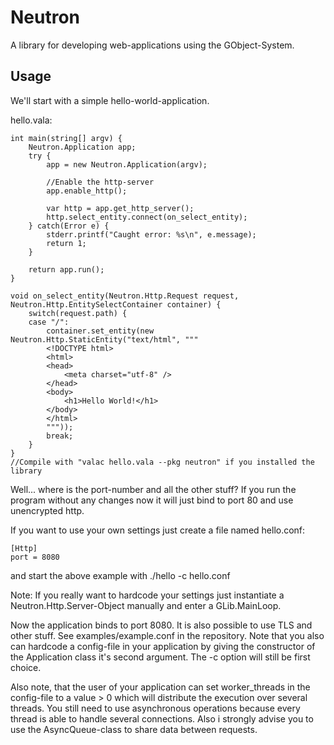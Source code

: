 Neutron
=======

A library for developing web-applications using the GObject-System.

Usage
-----

We'll start with a simple hello-world-application.

hello.vala:
```vala
int main(string[] argv) {
	Neutron.Application app;
	try {
		app = new Neutron.Application(argv);

		//Enable the http-server
		app.enable_http();

		var http = app.get_http_server();
		http.select_entity.connect(on_select_entity);
	} catch(Error e) {
		stderr.printf("Caught error: %s\n", e.message);
		return 1;
	}

	return app.run();
}

void on_select_entity(Neutron.Http.Request request, Neutron.Http.EntitySelectContainer container) {
	switch(request.path) {
	case "/":
		container.set_entity(new Neutron.Http.StaticEntity("text/html", """
		<!DOCTYPE html>
		<html>
		<head>
			<meta charset="utf-8" />
		</head>
		<body>
			<h1>Hello World!</h1>
		</body>
		</html>
		"""));
		break;
	}
}
//Compile with "valac hello.vala --pkg neutron" if you installed the library
```

Well... where is the port-number and all the other stuff? If you run the program without
any changes now it will just bind to port 80 and use unencrypted http.

If you want to use your own settings just create a file named hello.conf:
```
[Http]
port = 8080
```
and start the above example with
    ./hello -c hello.conf

Note: If you really want to hardcode your settings just instantiate a Neutron.Http.Server-Object manually
and enter a GLib.MainLoop.

Now the application binds to port 8080. It is also possible to use TLS and other stuff.
See examples/example.conf in the repository. Note that you also can hardcode a config-file
in your application by giving the constructor of the Application class it's second argument.
The -c option will still be first choice.

Also note, that the user of your application can set worker_threads in the config-file to a value > 0 which
will distribute the execution over several threads. You still need to use asynchronous operations because every
thread is able to handle several connections. Also i strongly advise you to use the AsyncQueue-class to share
data between requests.
